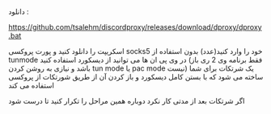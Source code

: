 دانلود :

https://github.com/tsalehm/discordproxy/releases/download/dproxy/dproxy.bat


اسکریپت را دانلود کنید و پورت پروکسی socks5 خود را وارد کنید(عدد) بدون استفاده از tunmode در وی پی ان ها می توانید از دیسکورد استفاده کنید (فقط برنامه وی 2 ری باز باشد و نیازی به روشن کردن tun mode یا pac mode نیست)
یک شرتکات برای شما ساخته می شود که با بستن کامل دیسکورد و باز کردن آن از طریق شورتکات از پروکسی استفاده می کند

اگر شرتکات بعد از مدتی کار نکرد دوباره همین مراحل را تکرار کنید تا درست شود

